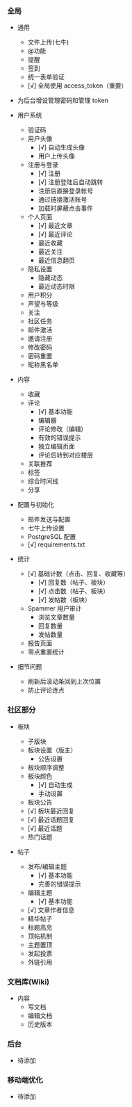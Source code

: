 
### 全局

* 通用
    + 文件上传(七牛)
    + @功能
    + 提醒
    + 签到
    + 统一表单验证
    * [√] 全局使用 access_token（重要）

* 为后台增设管理密码和管理 token

* 用户系统
    + 验证码
    + 用户头像
        + [√] 自动生成头像
        + 用户上传头像
    + 注册与登录
        + [√] 注册
        + [√] 注册登陆后自动跳转
        + 注册后直接登录帐号
        + 通过链接激活账号
        + 加载时屏蔽点击事件
    + 个人页面
        + [√] 最近文章
        + [√] 最近评论
        + 最近收藏
        + 最近关注
        + 最近信息翻页
    + 隐私设置
        + 隐藏动态
        + 最近动态时限
    + 用户积分
    + 声望与等级
    + 关注
    + 社区任务
    + 邮件激活
    + 邀请注册
    + 修改密码
    + 密码重置
    + 昵称黑名单

* 内容
    + 收藏
    + 评论
        + [√] 基本功能
        + 编辑器
        + 评论修改（编辑）
        + 有效的错误提示
        + 独立编辑页面
        + 评论后转到对应楼层
    + 关联推荐
    + 标签
    + 综合时间线
    + 分享

* 配置与初始化
    + 邮件发送与配置
    + 七牛上传设置
    + PostgreSQL 配置
    + [√] requirements.txt

* 统计
    + [√] 基础计数（点击、回复、收藏等）
        + [√] 回复数（帖子、板块）
        + [√] 点击数（帖子、板块）
        + [√] 发帖数（板块）
    + Spammer 用户审计
        + 浏览文章数量
        + 回复数量
        + 发帖数量
    + 报告页面
    + 零点重置统计

* 细节问题
    + 刷新后滚动条回到上次位置
    + 防止评论连点


### 社区部分

* 板块
    + 子版块
    + 板块设置（版主）
        + 公告设置
    + 板块顺序调整
    + 板块颜色
        + [√] 自动生成
        + 手动设置
    + 板块公告
    + [√] 板块最近回复
    + [√] 最近话题回复
    + [√] 最近话题
    + 热门话题

* 帖子
    + 发布/编辑主题
        + [√] 基本功能
        + 完善的错误提示
    + 编辑主题
        + [√] 基本功能
    + [√] 文章作者信息
    + 精华帖子
    + 标题高亮
    + 顶帖机制
    + 主题置顶
    + 发起投票
    + 外链引用

### 文档库(Wiki)

* 内容
    + 写文档
    + 编辑文档
    + 历史版本

### 后台

* 待添加

### 移动端优化

* 待添加
